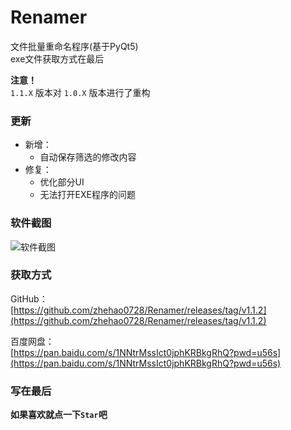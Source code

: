 # Renamer
文件批量重命名程序(基于PyQt5)  
exe文件获取方式在最后

**注意！**  
`1.1.X` 版本对 `1.0.X` 版本进行了重构  

### 更新
- 新增：  
  - 自动保存筛选的修改内容  
- 修复：  
  - 优化部分UI
  - 无法打开EXE程序的问题


### 软件截图
![软件截图](https://i0.hdslb.com/bfs/new_dyn/7f138e5ed53475a0a1a60fb0682de828631481639.png@480w_504h_1e_1c.webp)

### 获取方式
GitHub：  
[https://github.com/zhehao0728/Renamer/releases/tag/v1.1.2](https://github.com/zhehao0728/Renamer/releases/tag/v1.1.2)  

百度网盘：  
[https://pan.baidu.com/s/1NNtrMssIct0jphKRBkgRhQ?pwd=u56s](https://pan.baidu.com/s/1NNtrMssIct0jphKRBkgRhQ?pwd=u56s)

### 写在最后
**如果喜欢就点一下`Star`吧**
